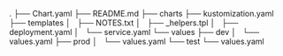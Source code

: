 .
├── Chart.yaml
├── README.md
├── charts
├── kustomization.yaml
├── templates
│   ├── NOTES.txt
│   ├── _helpers.tpl
│   ├── deployment.yaml
│   └── service.yaml
└── values
    ├── dev
    │   └── values.yaml
    ├── prod
    │   └── values.yaml
    └── test
        └── values.yaml